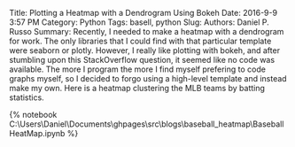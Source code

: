 Title: Plotting a Heatmap with a Dendrogram Using Bokeh
Date: 2016-9-9 3:57 PM
Category: Python
Tags: basell, python
Slug: 
Authors: Daniel P. Russo
Summary: Recently, I needed to make a heatmap with a dendrogram for work. The only libraries that I could find with that particular template were seaborn or plotly. However, I really like plotting with bokeh, and after stumbling upon this StackOverflow question, it seemed like no code was available. The more I program the more I find myself prefering to code graphs myself, so I decided to forgo using a high-level template and instead make my own. Here is a heatmap clustering the MLB teams by batting statistics.

{% notebook C:\Users\Daniel\Documents\ghpages\src\blogs\baseball_heatmap\BaseballHeatMap.ipynb %}